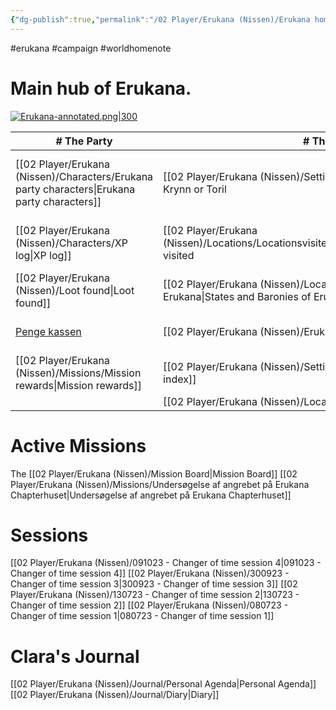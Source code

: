 ```yaml
---
{"dg-publish":true,"permalink":"/02 Player/Erukana (Nissen)/Erukana home/"}
---
```


#erukana #campaign #worldhomenote

# Main hub of Erukana. 

[![Erukana-annotated.png|300](/img/user/10%20Attachments/Erukana-annotated.png)](ErukanaMap.md)

| \# The Party                    | \# The world                         | \# Factions & People                             | \# Open loops                         |
| ------------------------------- | ------------------------------------ | ------------------------------------------------ | ------------------------------------- |
| [[02 Player/Erukana (Nissen)/Characters/Erukana party characters\|Erukana party characters]] | [[02 Player/Erukana (Nissen)/Setting lore/Ceynor\|Ceynor]], on either Krynn or Toril | [[02 Player/Erukana (Nissen)/People/1.People DB folder\|1.People DB folder]] - [[02 Player/Erukana (Nissen)/People/2. Erukana People List\|2. Erukana People List]] | [[02 Player/Erukana (Nissen)/Journal/Erukana Quests and Questions\|Erukana Quests and Questions]]      |
| [[02 Player/Erukana (Nissen)/Characters/XP log\|XP log]]                      | [[02 Player/Erukana (Nissen)/Locations/Locationsvisited/Locationsvisited\|Locationsvisited]] visited         | [[02 Player/Erukana (Nissen)/Factions/The Queensguard\|The Queensguard]]                              | [[02 Player/Erukana (Nissen)/Journal/Erukana Party Agenda\|Erukana Party Agenda]]              |
| [[02 Player/Erukana (Nissen)/Loot found\|Loot found]]                  | [[02 Player/Erukana (Nissen)/Locations/States and Baronies of Erukana\|States and Baronies of Erukana]]   | [[02 Player/Erukana (Nissen)/Factions/Sølvhånden\|Sølvhånden]]                                   | [[Clue Board-1.canvas\|Clue Board-1]]                   |
| [Penge kassen](https://docs.google.com/spreadsheets/d/1X6DGQd9KXZYHPHzU_ZLQowYHiRTAPz3oIMXviP7aCSU/edit?usp=sharing)                                | [[02 Player/Erukana (Nissen)/Erukana Tag list\|Erukana Tag list]]                 | [[02 Player/Erukana (Nissen)/Factions/Emerald enclave\|Emerald enclave]]                              |  |
| [[02 Player/Erukana (Nissen)/Missions/Mission rewards\|Mission rewards]]                                | [[02 Player/Erukana (Nissen)/Setting lore/Setting lore index\|Setting lore index]]               | [[02 Player/Erukana (Nissen)/Setting lore/Kong Janus af Erukana\|Kong Janus af Erukana]]                        |                                       |
|                                 | [[02 Player/Erukana (Nissen)/Locations/ErukanaMap\|ErukanaMap]]                      |                                                  |                                       |

# Active Missions 
The [[02 Player/Erukana (Nissen)/Mission Board\|Mission Board]]
[[02 Player/Erukana (Nissen)/Missions/Undersøgelse af angrebet på Erukana Chapterhuset\|Undersøgelse af angrebet på Erukana Chapterhuset]]

# Sessions 
[[02 Player/Erukana (Nissen)/091023 - Changer of time session 4\|091023 - Changer of time session 4]]
[[02 Player/Erukana (Nissen)/300923 - Changer of time session 3\|300923 - Changer of time session 3]]
[[02 Player/Erukana (Nissen)/130723 - Changer of time session 2\|130723 - Changer of time session 2]]
[[02 Player/Erukana (Nissen)/080723 - Changer of time session 1\|080723 - Changer of time session 1]]

# Clara's Journal 
[[02 Player/Erukana (Nissen)/Journal/Personal Agenda\|Personal Agenda]]
[[02 Player/Erukana (Nissen)/Journal/Diary\|Diary]]
